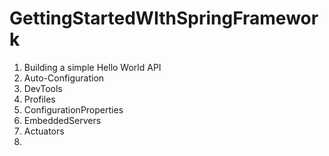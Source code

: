 # GettingStartedWIthSpringFramework

1. Building a simple Hello World API
2. Auto-Configuration
3. DevTools
4. Profiles
5. ConfigurationProperties
6. EmbeddedServers
7. Actuators
8. 
